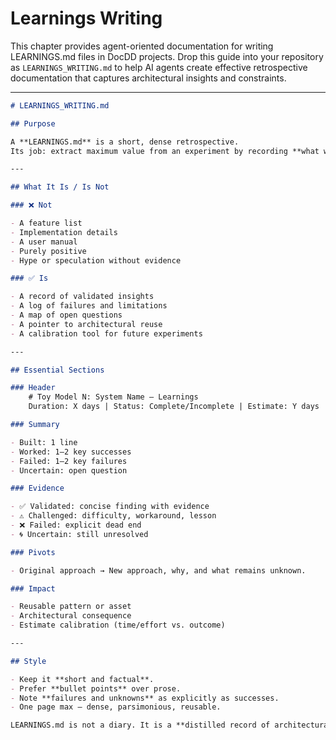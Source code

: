 # Learnings Writing

This chapter provides agent-oriented documentation for writing LEARNINGS.md files in DocDD projects. Drop this guide into your repository as `LEARNINGS_WRITING.md` to help AI agents create effective retrospective documentation that captures architectural insights and constraints.

---

```markdown
# LEARNINGS_WRITING.md

## Purpose

A **LEARNINGS.md** is a short, dense retrospective.  
Its job: extract maximum value from an experiment by recording **what worked, what failed, what remains uncertain, and why.**

---

## What It Is / Is Not

### ❌ Not

- A feature list  
- Implementation details  
- A user manual  
- Purely positive  
- Hype or speculation without evidence  

### ✅ Is

- A record of validated insights  
- A log of failures and limitations  
- A map of open questions  
- A pointer to architectural reuse  
- A calibration tool for future experiments  

---

## Essential Sections

### Header
    # Toy Model N: System Name – Learnings
    Duration: X days | Status: Complete/Incomplete | Estimate: Y days

### Summary

- Built: 1 line  
- Worked: 1–2 key successes  
- Failed: 1–2 key failures  
- Uncertain: open question

### Evidence

- ✅ Validated: concise finding with evidence  
- ⚠️ Challenged: difficulty, workaround, lesson  
- ❌ Failed: explicit dead end  
- 🌀 Uncertain: still unresolved

### Pivots

- Original approach → New approach, why, and what remains unknown.

### Impact

- Reusable pattern or asset  
- Architectural consequence  
- Estimate calibration (time/effort vs. outcome)

---

## Style

- Keep it **short and factual**.  
- Prefer **bullet points** over prose.  
- Note **failures and unknowns** as explicitly as successes.  
- One page max — dense, parsimonious, reusable.

LEARNINGS.md is not a diary. It is a **distilled record of architectural insights** that prevent future agents from repeating failures and help them understand what constraints actually matter.
```  
